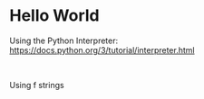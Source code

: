 # Hello World

Using the Python Interpreter: https://docs.python.org/3/tutorial/interpreter.html

<br>

Using f strings
